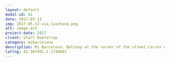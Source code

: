 ```yaml
---
layout: default
modal-id: 41
date: 2017-05-13
img: 2017-05-13-via_laietana.png
alt: image-alt
project-date: 2017
client: Start Bootstrap
category: mibarcelona
description: Mi Barcelona. Balcony at the corner of the street Carrer de les Jonqueres and Carrer de Ramon Mas, near to Via Laietana.
latlng: 41.387491,2.1740883
---
```

